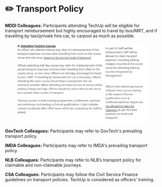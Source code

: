# ✏️ Transport Policy

**MDDI Colleagues:** Participants attending TechUp will be eligible for transport reimbursement but highly encouraged to travel by bus/MRT, and if travelling by taxi/private hire car, to carpool as much as possible.&#x20;

<figure><img src="../.gitbook/assets/image (12).png" alt=""><figcaption></figcaption></figure>

**GovTech Colleagues:** Participants may refer to GovTech's prevailing transport policy.

**IMDA Colleagues:** Participants may refer to IMDA's prevailing transport policy.

**NLB Colleagues:** Participants may refer to NLB’s transport policy for claimable and non-claimable journeys.

**CSA Colleagues:** Participants may follow the Civil Service Finance guidelines on transport policies. TechUp is considered as officers’ training.
